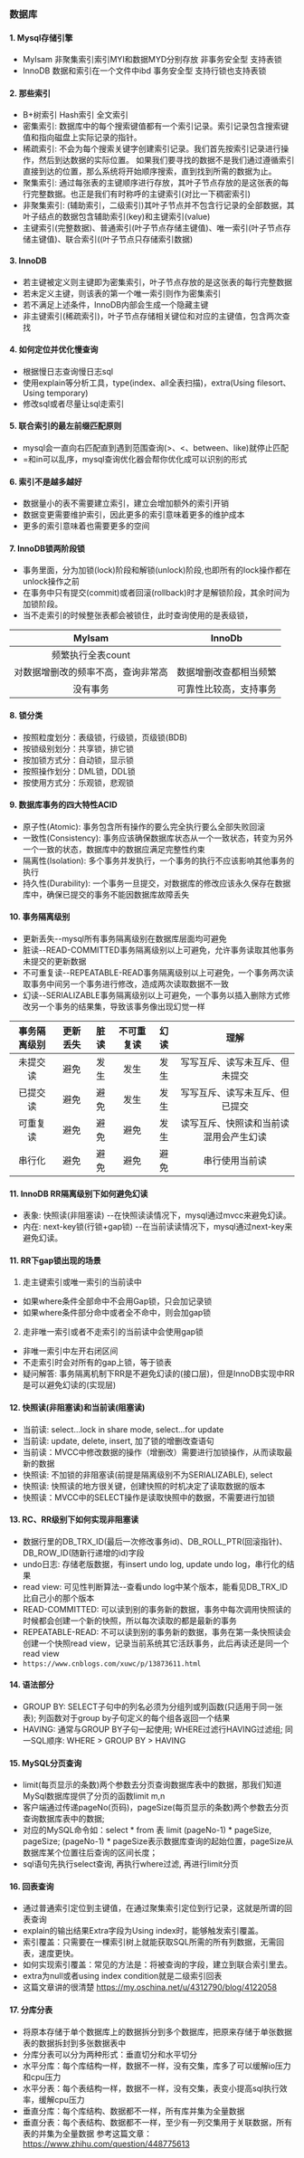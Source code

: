 ### 数据库
#### 1. Mysql存储引擎
- MyIsam  非聚集索引索引MYI和数据MYD分别存放  非事务安全型  支持表锁 
- InnoDB  数据和索引在一个文件中ibd   事务安全型   支持行锁也支持表锁

#### 2. 那些索引
- B+树索引 Hash索引 全文索引
- 密集索引: 数据库中的每个搜索键值都有一个索引记录。索引记录包含搜索键值和指向磁盘上实际记录的指针。
- 稀疏索引: 不会为每个搜索关键字创建索引记录。我们首先按索引记录进行操作，然后到达数据的实际位置。
           如果我们要寻找的数据不是我们通过遵循索引直接到达的位置，那么系统将开始顺序搜索，直到找到所需的数据为止。
- 聚集索引: 通过每张表的主键顺序进行存放，其叶子节点存放的是这张表的每行完整数据。也正是我们有时称呼的主键索引(对比一下稠密索引)
- 非聚集索引: (辅助索引，二级索引)其叶子节点并不包含行记录的全部数据，其叶子结点的数据包含辅助索引(key)和主键索引(value)
- 主键索引(完整数据)、普通索引(叶子节点存储主键值)、唯一索引(叶子节点存储主键值)、联合索引((叶子节点只存储索引数据)

#### 3. InnoDB
- 若主键被定义则主键即为密集索引，叶子节点存放的是这张表的每行完整数据
- 若未定义主键，则该表的第一个唯一索引则作为密集索引
- 若不满足上述条件，InnoDB内部会生成一个隐藏主键
- 非主键索引(稀疏索引)，叶子节点存储相关键位和对应的主键值，包含两次查找
 
#### 4. 如何定位并优化慢查询
- 根据慢日志查询慢日志sql
- 使用explain等分析工具，type(index、all全表扫描)，extra(Using filesort、Using temporary)
- 修改sql或者尽量让sql走索引 

#### 5. 联合索引的最左前缀匹配原则
- mysql会一直向右匹配直到遇到范围查询(>、<、between、like)就停止匹配
- =和in可以乱序，mysql查询优化器会帮你优化成可以识别的形式

#### 6. 索引不是越多越好
- 数据量小的表不需要建立索引，建立会增加额外的索引开销
- 数据变更需要维护索引，因此更多的索引意味着更多的维护成本
- 更多的索引意味着也需要更多的空间

#### 7. InnoDB锁两阶段锁
- 事务里面，分为加锁(lock)阶段和解锁(unlock)阶段,也即所有的lock操作都在unlock操作之前
- 在事务中只有提交(commit)或者回滚(rollback)时才是解锁阶段，其余时间为加锁阶段。
- 当不走索引的时候整张表都会被锁住，此时查询使用的是表级锁，


|MyIsam|InnoDb|
|:---:|:---:|
|频繁执行全表count||
|对数据增删改的频率不高，查询非常高|数据增删改查都相当频繁|
|没有事务|可靠性比较高，支持事务|

#### 8. 锁分类
- 按照粒度划分：表级锁，行级锁，页级锁(BDB)
- 按锁级别划分：共享锁，排它锁
- 按加锁方式分：自动锁，显示锁
- 按照操作划分：DML锁，DDL锁
- 按使用方式分：乐观锁，悲观锁

#### 9. 数据库事务的四大特性ACID
- 原子性(Atomic): 事务包含所有操作的要么完全执行要么全部失败回滚
- 一致性(Consistency): 事务应该确保数据库状态从一个一致状态，转变为另外一个一致的状态，数据库中的数据应满足完整性约束
- 隔离性(Isolation): 多个事务并发执行，一个事务的执行不应该影响其他事务的执行
- 持久性(Durability): 一个事务一旦提交，对数据库的修改应该永久保存在数据库中，确保已提交的事务不能因数据库故障丢失

#### 10. 事务隔离级别
- 更新丢失--mysql所有事务隔离级别在数据库层面均可避免
- 脏读--READ-COMMITTED事务隔离级别以上可避免，允许事务读取其他事务未提交的更新数据
- 不可重复读--REPEATABLE-READ事务隔离级别以上可避免，一个事务两次读取事务中间另一个事务进行修改，造成两次读取数据不一致
- 幻读--SERIALIZABLE事务隔离级别以上可避免，一个事务以插入删除方式修改另一个事务的结果集，导致该事务像出现幻觉一样

|事务隔离级别|更新丢失|脏读|不可重复读|幻读|理解|
|:---:|:---:|:---:|:---:|:---:|:--:|
|未提交读|避免|发生|发生|发生|写写互斥、读写未互斥、但未提交|
|已提交读|避免|避免|发生|发生|写写互斥、读写未互斥、但已提交|
|可重复读|避免|避免|避免|发生|读写互斥、快照读和当前读混用会产生幻读|
|串行化|避免|避免|避免|避免|串行使用当前读|

#### 11. InnoDB RR隔离级别下如何避免幻读
- 表象: 快照读(非阻塞读) --在快照读读情况下，mysql通过mvcc来避免幻读。
- 内在: next-key锁(行锁+gap锁) --在当前读读情况下，mysql通过next-key来避免幻读。

#### 11. RR下gap锁出现的场景
1. 走主键索引或唯一索引的当前读中
- 如果where条件全部命中不会用Gap锁，只会加记录锁
- 如果where条件部分命中或者全不命中，则会加gap锁
2. 走非唯一索引或者不走索引的当前读中会使用gap锁
- 非唯一索引中左开右闭区间
- 不走索引时会对所有的gap上锁，等于锁表
- 疑问解答: 事务隔离机制下RR是不避免幻读的(接口层)，但是InnoDB实现中RR是可以避免幻读的(实现层)

#### 12. 快照读(非阻塞读)和当前读(阻塞读)
- 当前读: select...lock in share mode, select...for update
- 当前读: update, delete, insert, 加了锁的增删改查语句
- 当前读：MVCC中修改数据的操作（增删改）需要进行加锁操作，从而读取最新的数据
- 快照读: 不加锁的非阻塞读(前提是隔离级别不为SERIALIZABLE), select
- 快照读: 快照读的地方很关键，创建快照的时机决定了读取数据的版本
- 快照读：MVCC中的SELECT操作是读取快照中的数据，不需要进行加锁

#### 13. RC、RR级别下如何实现非阻塞读
- 数据行里的DB_TRX_ID(最后一次修改事务id)、DB_ROLL_PTR(回滚指针)、DB_ROW_ID(随新行递增的id)字段
- undo日志: 存储老版数据，有insert undo log, update undo log，串行化的结果
- read view: 可见性判断算法--查看undo log中某个版本，能看见DB_TRX_ID比自己小的那个版本
- READ-COMMITTED: 可以读到别的事务新的数据，事务中每次调用快照读的时候都会创建一个新的快照，所以每次读取的都是最新的事务
- REPEATABLE-READ: 不可以读到别的事务新的数据，事务在第一条快照读会创建一个快照read view，记录当前系统其它活跃事务，此后再读还是同一个read view
- `https://www.cnblogs.com/xuwc/p/13873611.html`

#### 14. 语法部分 
 - GROUP BY: SELECT子句中的列名必须为分组列或列函数(只适用于同一张表); 列函数对于group by子句定义的每个组各返回一个结果
 - HAVING: 通常与GROUP BY子句一起使用; WHERE过滤行HAVING过滤组; 同一SQL顺序: WHERE > GROUP BY > HAVING
 
#### 15. MySQL分页查询
- limit(每页显示的条数)两个参数去分页查询数据库表中的数据，那我们知道MySql数据库提供了分页的函数limit m,n
- 客户端通过传递pageNo(页码)，pageSize(每页显示的条数)两个参数去分页查询数据库表中的数据;
- 对应的MySQL命令如：select * from 表 limit (pageNo-1) * pageSize, pageSize; 
(pageNo-1) * pageSize表示数据库查询的起始位置，pageSize从数据库某个位置往后查询的区间长度；
- sql语句先执行select查询, 再执行where过滤, 再进行limit分页
 
#### 16. 回表查询
- 通过普通索引定位到主键值，在通过聚集索引定位到行记录，这就是所谓的回表查询
- explain的输出结果Extra字段为Using index时，能够触发索引覆盖。
- 索引覆盖：只需要在一棵索引树上就能获取SQL所需的所有列数据，无需回表，速度更快。
- 如何实现索引覆盖：常见的方法是：将被查询的字段，建立到联合索引里去。
- extra为null或者using index condition就是二级索引回表
- 这篇文章讲的很清楚 https://my.oschina.net/u/4312790/blog/4122058

#### 17. 分库分表
- 将原本存储于单个数据库上的数据拆分到多个数据库，把原来存储于单张数据表的数据拆封到多张数据表中
- 分库分表可以分为两种形式：垂直切分和水平切分
- 水平分库：每个库结构一样，数据不一样，没有交集，库多了可以缓解io压力和cpu压力
- 水平分表：每个表结构一样，数据不一样，没有交集，表变小提高sql执行效率，缓解cpu压力
- 垂直分库：每个库结构、数据都不一样，所有库并集为全量数据
- 垂直分表：每个表结构、数据都不一样，至少有一列交集用于关联数据，所有表的并集为全量数据
参考这篇文章：https://www.zhihu.com/question/448775613

